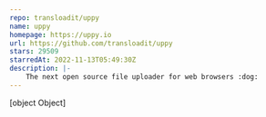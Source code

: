 ```yaml
---
repo: transloadit/uppy
name: uppy
homepage: https://uppy.io
url: https://github.com/transloadit/uppy
stars: 29509
starredAt: 2022-11-13T05:49:30Z
description: |-
    The next open source file uploader for web browsers :dog: 
---
```


[object Object]
